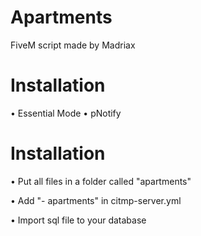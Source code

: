 # Apartments
FiveM script made by Madriax

# Installation

• Essential Mode
• pNotify

# Installation

• Put all files in a folder called "apartments"

• Add "- apartments" in citmp-server.yml

• Import sql file to your database
